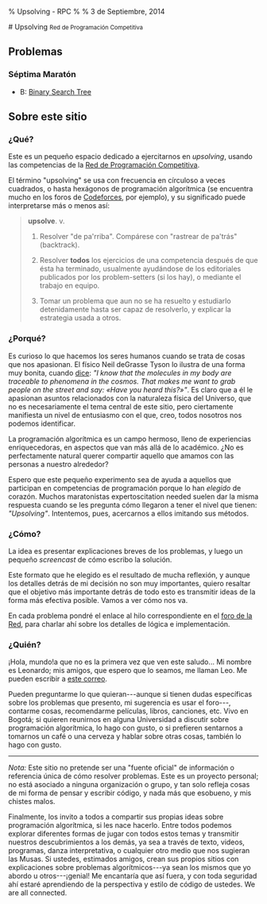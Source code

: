 % Upsolving - RPC
%
% 3 de Septiembre, 2014

<div class="jumbotron">
# Upsolving <small>Red de Programación Competitiva</small>
</div>

## Problemas

### Séptima Maratón

* B: [Binary Search Tree](binary-search-tree/)

## Sobre este sitio

### ¿Qué?

Este es un pequeño espacio dedicado a ejercitarnos en *upsolving*, usando las
competencias de la [Red de Programación
Competitiva](http://redprogramacioncompetitiva.org/).

El término "upsolving" se usa con frecuencia en círculos<span n>o a veces
cuadrados, o hasta hexágonos</span> de programación algorítmica (se encuentra
mucho en los foros de [Codeforces](http://codeforces.com/), por ejemplo), y su
significado puede interpretarse más o menos así:

> **upsolve**. v.
>
> 1. Resolver "de pa'rriba". Compárese con "rastrear de pa'trás" (backtrack).
>
> 2. Resolver **todos** los ejercicios de una competencia después de que ésta ha
>    terminado, usualmente ayudándose de los editoriales publicados por los
>    problem-setters (si los hay), o mediante el trabajo en equipo.
>
> 3. Tomar un problema que aun no se ha resuelto y estudiarlo detenidamente
>    hasta ser capaz de resolverlo, y explicar la estrategia usada a otros.


### ¿Porqué?

Es curioso lo que hacemos los seres humanos cuando se trata de cosas que nos
apasionan. El físico Neil deGrasse Tyson lo ilustra de una forma muy bonita,
cuando [dice](https://www.youtube.com/watch?v=XGK84Poeynk): *"I know that the
molecules in my body are traceable to phenomena in the cosmos. That makes me
want to grab people on the street and say: «Have you heard this?»"*. Es claro
que a él le apasionan asuntos relacionados con la naturaleza física del
Universo, que no es necesariamente el tema central de este sitio, pero
ciertamente manifiesta un nivel de entusiasmo con el que, creo, todos nosotros
nos podemos identificar.

La programación algorítmica es un campo hermoso, lleno de experiencias
enriquecedoras, en aspectos que van más allá de lo académico. ¿No es
perfectamente natural querer compartir aquello que amamos con las personas
a nuestro alrededor?

Espero que este pequeño experimento sea de ayuda a aquellos que participan en
competencias de programación porque lo han *elegido* de corazón. Muchos
maratonistas expertos<span n>citation needed</span> suelen dar la misma
respuesta cuando se les pregunta cómo llegaron a tener el nivel que tienen:
*"Upsolving"*. Intentemos, pues, acercarnos a ellos imitando sus métodos.

### ¿Cómo?

La idea es presentar explicaciones breves de los problemas, y luego un pequeño
*screencast* de cómo escribo la solución.

Este formato que he elegido es el resultado de mucha reflexión, y aunque los
detalles detrás de mi decisión no son muy importantes, quiero resaltar que el
objetivo más importante detrás de todo esto es transmitir ideas de la forma
más efectiva posible. Vamos a ver cómo nos va.

En cada problema pondré el enlace al hilo correspondiente en el [foro de la
Red](http://redprogramacioncompetitiva.com/forum/), para charlar ahí sobre los
detalles de lógica e implementación.

### ¿Quién?

¡Hola, mundo!<span n>a que no es la primera vez que ven este
saludo...</span> Mi nombre es Leonardo; mis amigos, que espero que lo seamos,
me llaman Leo. Me pueden escribir a [este
correo](mailto:leonardo+upsolving@diptongonante.com).

Pueden preguntarme lo que quieran---aunque si tienen dudas específicas sobre
los problemas que presento, mi sugerencia es usar el foro---, contarme cosas,
recomendarme películas, libros, canciones, etc. Vivo en Bogotá; si quieren
reunirnos en alguna Universidad a discutir sobre programación algorítmica, lo
hago con gusto, o si prefieren sentarnos a tomarnos un café o una cerveza
y hablar sobre otras cosas, también lo hago con gusto.

- - -

*Nota:* Este sitio no pretende ser una "fuente oficial" de información
o referencia única de cómo resolver problemas. Este es un proyecto personal;
no está asociado a ninguna organización o grupo, y tan solo refleja cosas de
mi forma de pensar y escribir código, y nada más que eso<span n>bueno, y mis
chistes malos</span>.

Finalmente, los invito a todos a compartir sus propias ideas sobre
programación algorítmica, si les nace hacerlo. Entre todos podemos explorar
diferentes formas de jugar con todos estos temas y transmitir nuestros
descubrimientos a los demás, ya sea a través de texto, videos, programas,
danza interpretativa, o cualquier otro medio que nos sugieran las Musas. Si
ustedes, estimados amigos, crean sus propios sitios con explicaciones sobre
problemas algorítmicos---ya sean los mismos que yo abordo u otros---¡genial!
Me encantaría que así fuera, y con toda seguridad ahí estaré aprendiendo de la
perspectiva y estilo de código de ustedes. We are all connected.
